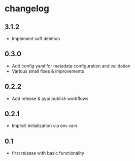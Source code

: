 # changelog

## 3.1.2

- Implement soft deletion

## 0.3.0

- Add config yaml for metadata configuration and validation
- Various small fixes & improvements

## 0.2.2

- Add release & pypi publish workflows

## 0.2.1

- Implicit initialization via env vars

## 0.1

- first release with basic functionality
